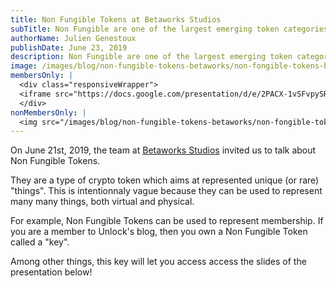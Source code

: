 ```yaml
---
title: Non Fungible Tokens at Betaworks Studios
subTitle: Non Fungible are one of the largest emerging token categories in the crypto asset world.
authorName: Julien Genestoux
publishDate: June 23, 2019
description: Non Fungible are one of the largest emerging token categories in the crypto asset world. We presented an intro to them at Betaworks Studios!
image: /images/blog/non-fungible-tokens-betaworks/non-fongible-tokens-betaworks.png
membersOnly: |
  <div class="responsiveWrapper">
  <iframe src="https://docs.google.com/presentation/d/e/2PACX-1vSFvpySR7seFBpTHXp-Kj6Zh4lImruyZ38iUI2grCTeUh2ErngKCTpXRDMSrwxh4VqbVy6JaY2X8H7P/embed?start=false&loop=false&delayms=3000" frameBorder="0" width="960" height="569" allowFullScreen="true" mozallowFullScreen="true" webkitallowFullScreen="true"></iframe>
  </div>
nonMembersOnly: |
  <img src="/images/blog/non-fungible-tokens-betaworks/non-fongible-tokens-betaworks-locked.png" />
---
```


On June 21st, 2019, the team at [Betaworks Studios](https://betaworks-studios.com/) invited us to talk about Non Fungible Tokens.

They are a type of crypto token which aims at represented unique (or rare) "things". This is intentionnaly vague because they can be used to represent many many things, both virtual and physical.

For example, Non Fungible Tokens can be used to represent membership. If you are a member to Unlock's blog, then you own a Non Fungible Token called a "key".

Among other things, this key will let you access access the slides of the presentation below!
